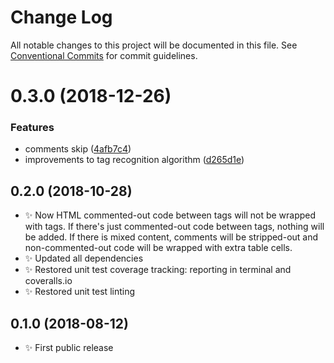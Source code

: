 # Change Log

All notable changes to this project will be documented in this file.
See [Conventional Commits](https://conventionalcommits.org) for commit guidelines.

# 0.3.0 (2018-12-26)


### Features

* comments skip ([4afb7c4](https://bitbucket.org/codsen/codsen/src/master/packages/html-table-patcher/commits/4afb7c4))
* improvements to tag recognition algorithm ([d265d1e](https://bitbucket.org/codsen/codsen/src/master/packages/html-table-patcher/commits/d265d1e))





## 0.2.0 (2018-10-28)

- ✨ Now HTML commented-out code between tags will not be wrapped with tags. If there's just commented-out code between tags, nothing will be added. If there is mixed content, comments will be stripped-out and non-commented-out code will be wrapped with extra table cells.
- ✨ Updated all dependencies
- ✨ Restored unit test coverage tracking: reporting in terminal and coveralls.io
- ✨ Restored unit test linting

## 0.1.0 (2018-08-12)

- ✨ First public release
